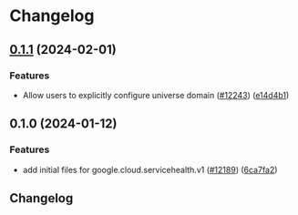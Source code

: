 # Changelog

## [0.1.1](https://github.com/googleapis/google-cloud-python/compare/google-cloud-servicehealth-v0.1.0...google-cloud-servicehealth-v0.1.1) (2024-02-01)


### Features

* Allow users to explicitly configure universe domain ([#12243](https://github.com/googleapis/google-cloud-python/issues/12243)) ([e14d4b1](https://github.com/googleapis/google-cloud-python/commit/e14d4b13a883876a420c498a044dc34ea5122629))

## 0.1.0 (2024-01-12)


### Features

* add initial files for google.cloud.servicehealth.v1 ([#12189](https://github.com/googleapis/google-cloud-python/issues/12189)) ([6ca7fa2](https://github.com/googleapis/google-cloud-python/commit/6ca7fa209b79f57fce901e049bf2251b2b41e9c1))

## Changelog
